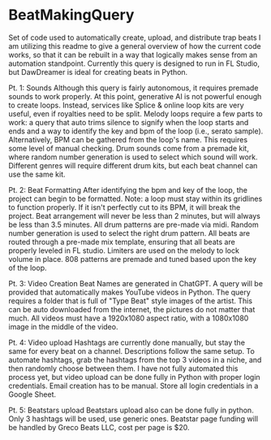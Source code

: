 # BeatMakingQuery
Set of code used to automatically create, upload, and distribute trap beats
I am utilizing this readme to give a general overview of how the current code works, so that it can be rebuilt in a way that logically makes sense from an automation standpoint.
Currently this query is designed to run in FL Studio, but DawDreamer is ideal for creating beats in Python.

Pt. 1: Sounds
Although this query is fairly autonomous, it requires premade sounds to work properly. At this point, generative AI is not powerful enough to create loops. Instead, services like Splice & online loop kits are very useful, even if royalties need to be split.
Melody loops require a few parts to work: a query that auto trims silence to signify when the loop starts and ends and a way to identify the key and bpm of the loop (i.e., serato sample). Alternatively, BPM can be gathered from the loop's name. This requires some level of manual checking.
Drum sounds come from a premade kit, where random number generation is used to select which sound will work. Different genres will require different drum kits, but each beat channel can use the same kit.

Pt. 2: Beat Formatting
After identifying the bpm and key of the loop, the project can begin to be formatted. Note: a loop must stay within its gridlines to function properly. If it isn't perfectly cut to its BPM, it will break the project.
Beat arrangement will never be less than 2 minutes, but will always be less than 3.5 minutes.
All drum patterns are pre-made via midi. Random number generation is used to select the right drum pattern.
All beats are routed through a pre-made mix template, ensuring that all beats are properly leveled in FL studio. Limiters are used on the melody to lock volume in place.
808 patterns are premade and tuned based upon the key of the loop.

Pt. 3: Video Creation
Beat Names are generated in ChatGPT.
A query will be provided that automatically makes YouTube videos in Python.
The query requires a folder that is full of "Type Beat" style images of the artist. This can be auto downloaded from the internet, the pictures do not matter that much.
All videos must have a 1920x1080 aspect ratio, with a 1080x1080 image in the middle of the video.

Pt. 4: Video upload
Hashtags are currently done manually, but stay the same for every beat on a channel. Descriptions follow the same setup.
To automate hashtags, grab the hashtags from the top 3 videos in a niche, and then randomly choose between them.
I have not fully automated this process yet, but video upload can be done fully in Python with proper login credentials. Email creation has to be manual.
Store all login credentials in a Google Sheet.

Pt. 5: Beatstars upload
Beatstars upload also can be done fully in python.
Only 3 hashtags will be used, use generic ones.
Beatstar page funding will be handled by Greco Beats LLC, cost per page is $20.

